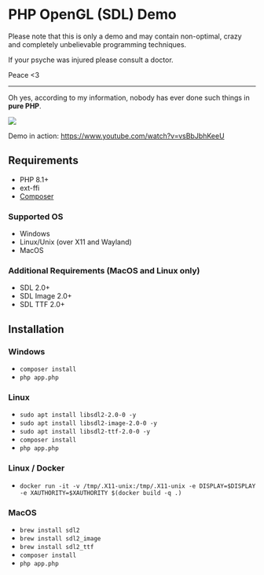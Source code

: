 # PHP OpenGL (SDL) Demo

Please note that this is only a demo and may contain non-optimal, crazy and 
completely unbelievable programming techniques.

If your psyche was injured please consult a doctor.

Peace <3

------

Oh yes, according to my information, nobody has ever done such things 
in **pure PHP**.

![](https://habrastorage.org/webt/xd/8u/dn/xd8udncjdbysbj4dglahj8kfizw.png)

Demo in action: https://www.youtube.com/watch?v=vsBbJbhKeeU

## Requirements

- PHP 8.1+
- ext-ffi
- [Composer](https://getcomposer.org/download/)

### Supported OS

- Windows
- Linux/Unix (over X11 and Wayland)
- MacOS

### Additional Requirements (MacOS and Linux only)

- SDL 2.0+
- SDL Image 2.0+
- SDL TTF 2.0+

## Installation

### Windows

- `composer install`
- `php app.php`

### Linux

- `sudo apt install libsdl2-2.0-0 -y`
- `sudo apt install libsdl2-image-2.0-0 -y`
- `sudo apt install libsdl2-ttf-2.0-0 -y`
- `composer install`
- `php app.php`

### Linux / Docker

- `docker run -it -v /tmp/.X11-unix:/tmp/.X11-unix -e DISPLAY=$DISPLAY -e XAUTHORITY=$XAUTHORITY $(docker build -q .)`

### MacOS

- `brew install sdl2`
- `brew install sdl2_image`
- `brew install sdl2_ttf`
- `composer install`
- `php app.php`

